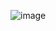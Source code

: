 ![image](https://github.com/mynameisleesiwon/coding_text_javascript/assets/101630961/8b803d65-5668-4a27-a34a-eafdf580d56a)
